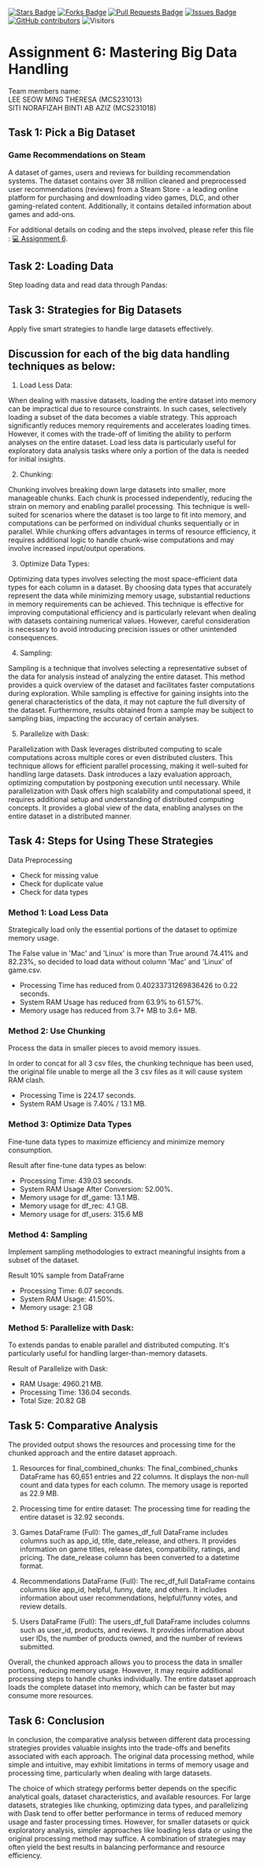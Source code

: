 <a href="https://github.com/drshahizan/Python-big-data/stargazers"><img src="https://img.shields.io/github/stars/drshahizan/Python-big-data" alt="Stars Badge"/></a>
<a href="https://github.com/drshahizan/Python-big-data/network/members"><img src="https://img.shields.io/github/forks/drshahizan/Python-big-data" alt="Forks Badge"/></a>
<a href="https://github.com/drshahizan/Python-big-data/pulls"><img src="https://img.shields.io/github/issues-pr/drshahizan/Python-big-data" alt="Pull Requests Badge"/></a>
<a href="https://github.com/drshahizan/Python-big-data/issues"><img src="https://img.shields.io/github/issues/drshahizan/Python-big-data" alt="Issues Badge"/></a>
<a href="https://github.com/drshahizan/Python-big-data/graphs/contributors"><img alt="GitHub contributors" src="https://img.shields.io/github/contributors/drshahizan/Python-big-data?color=2b9348"></a>
![Visitors](https://api.visitorbadge.io/api/visitors?path=https%3A%2F%2Fgithub.com%2Fdrshahizan%2FPython-big-data&labelColor=%23d9e3f0&countColor=%23697689&style=flat)

# Assignment 6: Mastering Big Data Handling

Team members name:\
LEE SEOW MING THERESA (MCS231013)\
SITI NORAFIZAH BINTI AB AZIZ (MCS231018)

## Task 1: Pick a Big Dataset

### Game Recommendations on Steam

A dataset of games, users and reviews for building recommendation systems.
The dataset contains over 38 million cleaned and preprocessed user recommendations (reviews) from a Steam Store - a leading online platform for purchasing and downloading video games, DLC, and other gaming-related content. Additionally, it contains detailed information about games and add-ons.

For additional details on coding and the steps involved, please refer this file : [💻 Assignment 6](Assignment_6_Mastering_Big_Data_Handling.ipynb).

## Task 2: Loading Data
Step loading data and read data through Pandas:

## Task 3: Strategies for Big Datasets

Apply five smart strategies to handle large datasets effectively.


## Discussion for each of the big data handling techniques as below:

1. Load Less Data:

When dealing with massive datasets, loading the entire dataset into memory can be impractical due to resource constraints. In such cases, selectively loading a subset of the data becomes a viable strategy. This approach significantly reduces memory requirements and accelerates loading times. However, it comes with the trade-off of limiting the ability to perform analyses on the entire dataset. Load less data is particularly useful for exploratory data analysis tasks where only a portion of the data is needed for initial insights.

2. Chunking:

Chunking involves breaking down large datasets into smaller, more manageable chunks. Each chunk is processed independently, reducing the strain on memory and enabling parallel processing. This technique is well-suited for scenarios where the dataset is too large to fit into memory, and computations can be performed on individual chunks sequentially or in parallel. While chunking offers advantages in terms of resource efficiency, it requires additional logic to handle chunk-wise computations and may involve increased input/output operations.

3. Optimize Data Types:

Optimizing data types involves selecting the most space-efficient data types for each column in a dataset. By choosing data types that accurately represent the data while minimizing memory usage, substantial reductions in memory requirements can be achieved. This technique is effective for improving computational efficiency and is particularly relevant when dealing with datasets containing numerical values. However, careful consideration is necessary to avoid introducing precision issues or other unintended consequences.

4. Sampling:

Sampling is a technique that involves selecting a representative subset of the data for analysis instead of analyzing the entire dataset. This method provides a quick overview of the dataset and facilitates faster computations during exploration. While sampling is effective for gaining insights into the general characteristics of the data, it may not capture the full diversity of the dataset. Furthermore, results obtained from a sample may be subject to sampling bias, impacting the accuracy of certain analyses.

5. Parallelize with Dask:

Parallelization with Dask leverages distributed computing to scale computations across multiple cores or even distributed clusters. This technique allows for efficient parallel processing, making it well-suited for handling large datasets. Dask introduces a lazy evaluation approach, optimizing computation by postponing execution until necessary. While parallelization with Dask offers high scalability and computational speed, it requires additional setup and understanding of distributed computing concepts. It provides a global view of the data, enabling analyses on the entire dataset in a distributed manner.


## Task 4: Steps for Using These Strategies

Data Preprocessing
- Check for missing value
- Check for duplicate value
- Check for data types

### Method 1: Load Less Data

Strategically load only the essential portions of the dataset to optimize memory usage.

The False value in 'Mac' and 'Linux' is more than True around 74.41% and 82.23%, so decided to load data without column 'Mac' and 'Linux' of game.csv.
- Processing Time has reduced from 0.40233731269836426 to 0.22 seconds.
- System RAM Usage has reduced from 63.9% to 61.57%.
- Memory usage has reduced from 3.7+ MB to 3.6+ MB.


### Method 2: Use Chunking

Process the data in smaller pieces to avoid memory issues.

In order to concat for all 3 csv files, the chunking technique has been used, the original file unable to merge all the 3 csv files as it will cause system RAM clash.

- Processing Time is 224.17 seconds.
- System RAM Usage is 7.40% / 13.1 MB.

### Method 3: Optimize Data Types

Fine-tune data types to maximize efficiency and minimize memory consumption.

Result after fine-tune data types as below:

- Processing Time: 439.03 seconds.
- System RAM Usage After Conversion: 52.00%.
- Memory usage for df_game: 13.1 MB.
- Memory usage for df_rec: 4.1 GB.
- Memory usage for df_users: 315.6 MB

### Method 4: Sampling

Implement sampling methodologies to extract meaningful insights from a subset of the dataset.

Result 10% sample from DataFrame

- Processing Time: 6.07 seconds.
- System RAM Usage: 41.50%.
- Memory usage: 2.1 GB

### Method 5: Parallelize with Dask:

To extends pandas to enable parallel and distributed computing. It's particularly useful for handling larger-than-memory datasets.

Result of Parallelize with Dask:

- RAM Usage: 4960.21 MB.
- Processing Time: 136.04 seconds.
- Total Size: 20.82 GB

## Task 5: Comparative Analysis

The provided output shows the resources and processing time for the chunked approach and the entire dataset approach.

1. Resources for final_combined_chunks:
The final_combined_chunks DataFrame has 60,651 entries and 22 columns.
It displays the non-null count and data types for each column.
The memory usage is reported as 22.9 MB.

2. Processing time for entire dataset:
The processing time for reading the entire dataset is 32.92 seconds.

3. Games DataFrame (Full):
The games_df_full DataFrame includes columns such as app_id, title, date_release, and others.
It provides information on game titles, release dates, compatibility, ratings, and pricing.
The date_release column has been converted to a datetime format.

4. Recommendations DataFrame (Full):
The rec_df_full DataFrame contains columns like app_id, helpful, funny, date, and others.
It includes information about user recommendations, helpful/funny votes, and review details.

5. Users DataFrame (Full):
The users_df_full DataFrame includes columns such as user_id, products, and reviews.
It provides information about user IDs, the number of products owned, and the number of reviews submitted.

Overall, the chunked approach allows you to process the data in smaller portions, reducing memory usage. However, it may require additional processing steps to handle chunks individually. The entire dataset approach loads the complete dataset into memory, which can be faster but may consume more resources.

## Task 6: Conclusion

In conclusion, the comparative analysis between different data processing strategies provides valuable insights into the trade-offs and benefits associated with each approach. The original data processing method, while simple and intuitive, may exhibit limitations in terms of memory usage and processing time, particularly when dealing with large datasets.

The choice of which strategy performs better depends on the specific analytical goals, dataset characteristics, and available resources. For large datasets, strategies like chunking, optimizing data types, and parallelizing with Dask tend to offer better performance in terms of reduced memory usage and faster processing times. However, for smaller datasets or quick exploratory analysis, simpler approaches like loading less data or using the original processing method may suffice. A combination of strategies may often yield the best results in balancing performance and resource efficiency.
